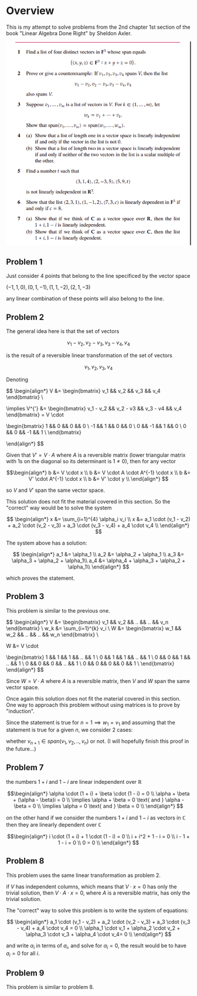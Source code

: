 # Overview 

This is my attempt to solve problems from the 2nd chapter 1st section of the book "Linear Algebra Done Right" by Sheldon Axler. 


![image.png](images/img1.png)


## Problem 1 

Just consider 4 points that belong to the line specificed by the vector space 

$(-1, 1, 0), (0, 1, -1), (1, 1, -2), (2, 1, -3)$

any linear combination of these points will also belong to the line. 


## Problem 2

The general idea here is that the set of vectors 

$$
v_1 - v_2, v_2 - v_3, v_3 - v_4, v_4
$$

is the result of a reversible linear transformation of the set of vectors 

$$
v_1, v_2, v_3, v_4
$$

Denoting 

$$
\begin{align*}
V &= 
\begin{bmatrix}
v_1  && v_2 && v_3 && v_4
\end{bmatrix} \\

\implies V^{'}  &= 
\begin{bmatrix}
v_1 - v_2  && v_2 - v3 && v_3 - v4 && v_4 
\end{bmatrix} 
= V \cdot 

\begin{bmatrix} 
1 && 0 && 0 && 0 \\
-1 && 1 && 0 && 0 \\
0 && -1 && 1 && 0 \\
0 && 0 && -1 && 1 \\
\end{bmatrix}

\end{align*}
$$


Given that $V' = V \cdot A$ where $A$ is a reversible matrix (lower triangular matrix with 1s on the diagonal so its determinant is $1 \neq 0$),  then for any vector

$$\begin{align*}
b &= V \cdot x \\
b &= V \cdot A \cdot A^{-1} \cdot x \\
b &= V' \cdot A^{-1} \cdot x \\
b &= V' \cdot y \\
\end{align*}
$$

so $V$ and $V'$ span the same vector space. 

This solution does not fit the material covered in this section. So the "correct" way would be to solve the system

$$
\begin{align*}
x &= \sum_{i=1}^{4} \alpha_i v_i \\ 
x &= a_1 \cdot (v_1 - v_2) + a_2 \cdot (v_2 - v_3) + a_3 \cdot (v_3 - v_4) + a_4 \cdot v_4 \\
\end{align*}
$$ 

The system above has a solution: 

$$
\begin{align*}
a_1 &= \alpha_1 \\
a_2 &= \alpha_2 + \alpha_1 \\
a_3 &= \alpha_3 + \alpha_2 + \alpha_1\\
a_4 &= \alpha_4 + \alpha_3 + \alpha_2 + \alpha_1\\
\end{align*}
$$

which proves the statement.


## Problem 3

This problem is similar to the previous one.

$$
\begin{align*}
V &= \begin{bmatrix}
v_1 && v_2 && .. && .. && v_n
\end{bmatrix} \\
w_k &= \sum_{i=1}^{k} v_i \\
W &= \begin{bmatrix}
w_1 && w_2 && .. && .. && w_n
\end{bmatrix} \\

W &= V \cdot 

\begin{bmatrix}
1 && 1 && 1 && .. && 1 \\
0 && 1 && 1 && .. && 1 \\
0 && 0 && 1 && .. && 1 \\
0 && 0 && 0 && .. && 1 \\
0 && 0 && 0 && 0 && 1 \\
\end{bmatrix}
\end{align*}
$$

Since $W = V \cdot A$ where $A$ is a reversible matrix, then $V$ and $W$ span the same vector space. 


Once again this solution does not fit the material covered in this section. One way to approach this problem without using matrices is to prove by "induction".

Since the statement is true for $n = 1 \implies w_1 = v_1$ and assuming that the statement is true for a given $n$, we consider 2 cases: 

whether $v_{n + 1} \in span(v_1, v_2, .., v_n)$ or not.  (I will hopefully finish this proof in the future...)


## Problem 7

the numbers $1 + i$ and $1 - i$ are linear independent over $\mathbb{R}$

$$\begin{align*}
\alpha \cdot (1 + i) + \beta \cdot (1 - i) = 0 \\
\alpha + \beta + (\alpha - \beta)i = 0 \\
\implies \alpha + \beta = 0 \text{ and } \alpha - \beta = 0 \\
\implies \alpha = 0 \text{ and } \beta = 0 \\
\end{align*}
$$

on the other hand if we consider the numbers $1 + i$ and $1 - i$ as vectors in $\mathbb{C}$ then they are linearly dependent over $\mathbb{C}$

$$\begin{align*}
i \cdot (1 + i) + 1 \cdot (1 - i) = 0 \\
i + i^2 + 1 - i = 0 \\
i - 1 + 1 - i = 0 \\
0 = 0 \\
\end{align*}
$$

<!-- ![image.png](images/img2.png) -->


## Problem 8

This problem uses the same linear transformation as problem 2.

if $V$ has independent columns, which means that $V \cdot x = 0$ has only the trivial solution, then $V \cdot A \cdot x = 0$, where $A$ is a reversible matrix, has only the trivial solution. 
 
The "correct" way to solve this problem is to write the system of equations: 

$$
\begin{align*}
a_1 \cdot (v_1 - v_2) + a_2 \cdot (v_2 - v_3) + a_3 \cdot (v_3 - v_4) + a_4 \cdot v_4 = 0 \\
\alpha_1 \cdot v_1 + \alpha_2 \cdot v_2 + \alpha_3 \cdot v_3 + \alpha_4 \cdot v_4= 0 \\
\end{align*}
$$

and write $\alpha_i$ in terms of $a_i$, and solve for $\alpha_i = 0$, the result would be to have $a_i = 0$ for all $i$. 


## Problem 9

This problem is similar to problem 8.



